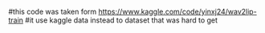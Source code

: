 #this code was taken form https://www.kaggle.com/code/yinxj24/wav2lip-train
#it use kaggle data instead to dataset that was hard to get 
